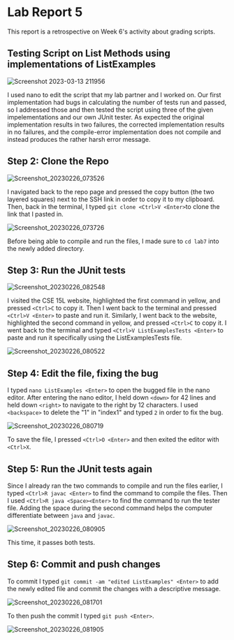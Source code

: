 # Lab Report 5

This report is a retrospective on Week 6's activity about grading scripts.


## Testing Script on List Methods using implementations of ListExamples

![Screenshot 2023-03-13 211956](https://user-images.githubusercontent.com/122492228/224892594-667ed0ca-b1ad-46c0-a2d9-79b23c3476e3.png)

I used nano to edit the script that my lab partner and I worked on. Our first implementation had bugs in calculating the number of tests run and passed, so I addressed those and then tested the script using three of the given impelementations and our own JUnit tester. As expected the original implementation results in two failures, the corrected implementation results in no failures, and the compile-error implementation does not compile and instead produces the rather harsh error message.

## Step 2: Clone the Repo

![Screenshot_20230226_073526](https://user-images.githubusercontent.com/122492228/221473766-9f6d30ec-f21c-40f7-99fb-c8707fb08c8b.png)

I navigated back to the repo page and pressed the copy button (the two layered squares) next to the SSH link in order to copy it to my clipboard.
Then, back in the terminal, I typed `git clone <Ctrl>V <Enter>`to clone the link that I pasted in.

![Screenshot_20230226_073726](https://user-images.githubusercontent.com/122492228/221473974-af6b7c31-4430-4f4c-b77a-885f98d54243.png)

Before being able to compile and run the files, I made sure to `cd lab7` into the newly added directory.


## Step 3: Run the JUnit tests

![Screenshot_20230226_082548](https://user-images.githubusercontent.com/122492228/221474106-22625fd2-a8eb-4eb0-ba23-afc7b45e2fdb.png)

I visited the CSE 15L website, highlighted the first command in yellow, and pressed `<Ctrl>C` to copy it. 
Then I went back to the terminal and pressed `<Ctrl>V <Enter>` to paste and run it. 
Similarly, I went back to the website, highlighted the second command in yellow, and pressed `<Ctrl>C` to copy it. 
I went back to the terminal and typed `<Ctrl>V ListExamplesTests <Enter>` to paste and run it specifically using the ListExamplesTests file.

![Screenshot_20230226_080522](https://user-images.githubusercontent.com/122492228/221474489-555f1e47-a5c2-47f9-bf92-1c17dec95414.png)

## Step 4: Edit the file, fixing the bug

I typed `nano ListExamples <Enter>` to open the bugged file in the nano editor. After entering the nano editor, I held down `<down>` for 42 lines and held down `<right>` to navigate to the right by 12 characters. I used `<backspace>` to delete the "1" in "index1" and typed `2` in order to fix the bug.

![Screenshot_20230226_080719](https://user-images.githubusercontent.com/122492228/221474561-5f52ccce-0a61-4108-b709-e5457ffa2774.png)

To save the file, I pressed `<Ctrl>O <Enter>` and then exited the editor with `<Ctrl>X`.


## Step 5: Run the JUnit tests again

Since I already ran the two commands to compile and run the files earlier, I typed `<Ctrl>R javac <Enter>` to find the command to compile the files. Then I used `<Ctrl>R java <Space><Enter>` to find the command to run the tester file. Adding the space during the second command helps the computer differentiate between `java` and `javac`.

![Screenshot_20230226_080905](https://user-images.githubusercontent.com/122492228/221475547-a2277181-5bce-498d-938c-ea76fdf3f4dc.png)

This time, it passes both tests.

## Step 6: Commit and push changes

To commit I typed `git commit -am "edited ListExamples" <Enter>` to add the newly edited file and commit the changes with a descriptive message.

![Screenshot_20230226_081701](https://user-images.githubusercontent.com/122492228/221475637-512aa70f-6c01-4483-8f84-04d75042c1dd.png)

To then push the commit I typed `git push <Enter>`.

![Screenshot_20230226_081905](https://user-images.githubusercontent.com/122492228/221475646-33c61860-0d13-4833-aae3-b70df97f38d8.png)

